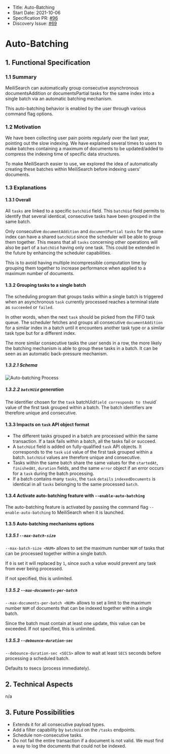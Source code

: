 - Title: Auto-Batching
- Start Date: 2021-10-06
- Specification PR: [#96](https://github.com/meilisearch/specifications/pull/96)
- Discovery Issue: [#69](https://github.com/meilisearch/product/issues/69)

# Auto-Batching

## 1. Functional Specification

### 1.1 Summary

MeiliSearch can automatically group consecutive asynchronous documentsAddition or documentsPartial tasks for the same index into a single batch via an automatic batching mechanism.

This auto-batching behavior is enabled by the user through various command flag options.

### 1.2 Motivation

We have been collecting user pain points regularly over the last year, pointing out the slow indexing. We have explained several times to users to make batches containing a maximum of documents to be updated/added to compress the indexing time of specific data structures.

To make MeiliSearch easier to use, we explored the idea of automatically creating these batches within MeiliSearch before indexing users’ documents.

### 1.3 Explanations

#### 1.3.1 Overall

All `tasks` are linked to a specific `batchUid` field. This `batchUid` field permits to identify that several identical, consecutive tasks have been grouped in the same batch.

Only consecutive `documentAddition` and `documentPartial` `tasks` for the same index can have a shared `batchUid` since the scheduler will be able to group them together. This means that all `tasks` concerning other operations will also be part of a `batchUid` having only one task. This could be extended in the future by enhancing the scheduler capabilities.

This is to avoid having multiple incompressible computation time by grouping them together to increase performance when applied to a maximum number of documents.

#### 1.3.2 Grouping tasks to a single batch

The scheduling program that groups tasks within a single batch is triggered when an asynchronous `task` currently processed reaches a terminal state as `succeeded` or `failed`.

In other words, when the next `task` should be picked from the FIFO task queue. The scheduler fetches and groups all consecutive `documentAddition` for a similar index in a batch until it encounters another task type or a similar task type but for a different index.

The more similar consecutive tasks the user sends in a row, the more likely the batching mechanism is able to group these tasks in a batch. It can be seen as an automatic back-pressure mechanism.

##### 1.3.2.1 Schema

![Auto-batching Process](https://user-images.githubusercontent.com/3692335/145787054-4cb07b5e-c80e-498a-8843-d0cc46329e9b.png)

##### 1.3.2.2 `batchUid` generation

The identifier chosen for the `task` batchUid` field corresponds to the `uid` value of the first task grouped within a batch. The batch identifiers are therefore unique and consecutive.

#### 1.3.3 Impacts on `task` API object format

- The different tasks grouped in a batch are processed within the same transaction. If a task fails within a batch, all the tasks fail or succeed.
- A `batchUid` field is added on fully-qualified `task` API objects. It corresponds to the `task` `uid` value of the first task grouped within a batch. `batchUid` values are therefore unique and consecutive.
- Tasks within the same batch share the same values for the `startedAt`, `finishedAt`, `duration` fields, and the same `error` object if an error occurs for a `task` during the batch processing.
- If a batch contains many `tasks`, the `task` `details` `indexedDocuments` is identical in all `tasks` belonging to the same processed `batch`.

#### 1.3.4 Activate auto-batching feature with `--enable-auto-batching`

The auto-batching feature is activated by passing the command flag `--enable-auto-batching` to MeiliSearch when it is launched.

#### 1.3.5 Auto-batching mechanisms options

##### 1.3.5.1  `--max-batch-size`

`--max-batch-size <NUM>` allows to set the maximum number `NUM` of tasks that can be processed together within a single batch.

If `0` is set it will replaced by `1`, since such a value would prevent any task from ever being processed.

If not specified, this is unlimited.

##### 1.3.5.2 `--max-documents-per-batch`

`--max-documents-per-batch <NUM>` allows to set a limit to the maximum number `NUM` of documents  that can be indexed together within a single batch.

Since the batch must contain at least one update, this value can be exceeded. If not specified, this is unlimited.

##### 1.3.5.3 `--debounce-duration-sec`

`--debounce-duration-sec <SECS>` allow to wait at least `SECS` seconds before processing a scheduled batch.

Defaults to `0`secs (process immediately).

## 2. Technical Aspects
n/a

## 3. Future Possibilities

- Extends it for all consecutive payload types.
- Add a filter capability by `batchUid` on the `/tasks` endpoints.
- Schedule non-consecutive tasks.
- Do not fail the entire transaction if a document is not valid. We must find a way to log the documents that could not be indexed.